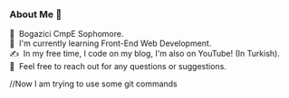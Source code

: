 ### About Me 👋

📕  &nbsp;Bogazici CmpE Sophomore.\
🌱  &nbsp;I'm currently learning Front-End Web Development.\
✍️  &nbsp;In my free time, I code on my blog, I'm also on YouTube! (In Turkish).\
💬  &nbsp;Feel free to reach out for any questions or suggestions.


//Now I am trying to use some git commands